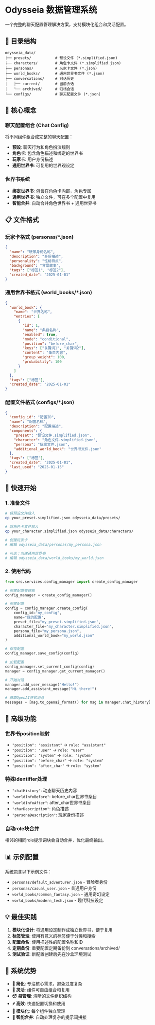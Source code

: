 # Odysseia 数据管理系统

一个完整的聊天配置管理解决方案，支持模块化组合和灵活配置。

## 📁 目录结构

```
odysseia_data/
├── presets/           # 预设文件 (*.simplified.json)
├── characters/        # 角色卡文件 (*.simplified.json) 
├── personas/          # 玩家卡文件 (*.json)
├── world_books/       # 通用世界书文件 (*.json)
├── conversations/     # 对话历史
│   ├── current/       # 当前会话
│   └── archived/      # 归档会话
└── configs/           # 聊天配置文件 (*.json)
```

## 🎯 核心概念

### 聊天配置组合 (Chat Config)
将不同组件组合成完整的聊天配置：
- **预设**: 聊天行为和角色扮演规则
- **角色卡**: 包含角色描述和绑定的世界书
- **玩家卡**: 用户身份描述
- **通用世界书**: 可复用的世界观设定

### 世界书系统
- **绑定世界书**: 包含在角色卡内部，角色专属
- **通用世界书**: 独立文件，可在多个配置中复用
- **智能合并**: 自动合并角色世界书 + 通用世界书

## 📋 文件格式

### 玩家卡格式 (personas/*.json)
```json
{
  "name": "玩家身份名称",
  "description": "身份描述",
  "personality": "性格特点",
  "background": "背景故事",
  "tags": ["标签1", "标签2"],
  "created_date": "2025-01-01"
}
```

### 通用世界书格式 (world_books/*.json)
```json
{
  "world_book": {
    "name": "世界名称",
    "entries": [
      {
        "id": 1,
        "name": "条目名称",
        "enabled": true,
        "mode": "conditional",
        "position": "before_char",
        "keys": ["关键词1", "关键词2"],
        "content": "条目内容",
        "group_weight": 100,
        "probability": 100
      }
    ]
  },
  "tags": ["标签"],
  "created_date": "2025-01-01"
}
```

### 配置文件格式 (configs/*.json)
```json
{
  "config_id": "配置ID",
  "name": "配置名称",
  "description": "配置描述",
  "components": {
    "preset": "预设文件.simplified.json",
    "character": "角色文件.simplified.json",
    "persona": "玩家文件.json",
    "additional_world_book": "世界书文件.json"
  },
  "tags": ["标签"],
  "created_date": "2025-01-01",
  "last_used": "2025-01-15"
}
```

## 🚀 快速开始

### 1. 准备文件
```bash
# 将预设文件放入
cp your_preset.simplified.json odysseia_data/presets/

# 将角色卡文件放入
cp your_character.simplified.json odysseia_data/characters/

# 创建玩家卡
# 编辑 odysseia_data/personas/my_persona.json

# 可选：创建通用世界书
# 编辑 odysseia_data/world_books/my_world.json
```

### 2. 使用代码
```python
from src.services.config_manager import create_config_manager

# 创建配置管理器
config_manager = create_config_manager()

# 创建配置
config = config_manager.create_config(
    config_id="my_config",
    name="我的配置",
    preset_file="my_preset.simplified.json",
    character_file="my_character.simplified.json", 
    persona_file="my_persona.json",
    additional_world_book="my_world.json"
)

# 保存配置
config_manager.save_config(config)

# 加载配置
config_manager.set_current_config(config)
manager = config_manager.get_current_manager()

# 开始对话
manager.add_user_message("Hello!")
manager.add_assistant_message("Hi there!")

# 获取OpenAI格式消息
messages = [msg.to_openai_format() for msg in manager.chat_history]
```

## 🔧 高级功能

### 世界书position映射
- `"position": "assistant"` → `role: "assistant"`
- `"position": "user"` → `role: "user"`
- `"position": "system"` → `role: "system"`
- `"position": "before_char"` → `role: "system"`
- `"position": "after_char"` → `role: "system"`

### 特殊identifier处理
- `"chatHistory"`: 动态聊天历史内容
- `"worldInfoBefore"`: before_char世界书条目
- `"worldInfoAfter"`: after_char世界书条目
- `"charDescription"`: 角色描述
- `"personaDescription"`: 玩家身份描述

### 自动role块合并
相邻的相同role提示词块会自动合并，优化最终输出。

## 📊 示例配置

系统包含以下示例文件：
- `personas/default_adventurer.json` - 冒险者身份
- `personas/casual_user.json` - 普通用户身份
- `world_books/common_fantasy.json` - 通用奇幻设定
- `world_books/modern_tech.json` - 现代科技设定

## 💡 最佳实践

1. **模块化设计**: 将通用设定制作成独立世界书，便于复用
2. **标签管理**: 使用有意义的标签便于分类和搜索
3. **配置命名**: 使用描述性的配置名称和ID
4. **定期备份**: 重要配置定期备份到 conversations/archived/
5. **测试验证**: 新配置创建后先在沙盒环境测试

## 🎯 系统优势

- **🎯 简化**: 专注核心需求，避免过度复杂
- **🔄 灵活**: 组件可自由组合和复用
- **📦 易管理**: 清晰的文件组织结构
- **⚡ 高效**: 快速配置切换和使用
- **🧩 模块化**: 每个组件独立管理
- **🔗 智能合并**: 自动处理复杂的提示词拼接
